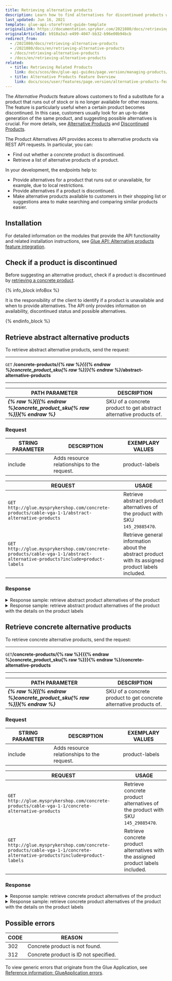 ```yaml
---
title: Retrieving alternative products
description: Learn how to find alternatives for discontinued products with Glue API.
last_updated: Jun 16, 2021
template: glue-api-storefront-guide-template
originalLink: https://documentation.spryker.com/2021080/docs/retrieving-alternative-products
originalArticleId: b910a3a3-e499-4047-bb32-b96e00b94bcb
redirect_from:
  - /2021080/docs/retrieving-alternative-products
  - /2021080/docs/en/retrieving-alternative-products
  - /docs/retrieving-alternative-products
  - /docs/en/retrieving-alternative-products
related:
  - title: Retrieving Related Products
    link: docs/scos/dev/glue-api-guides/page.version/managing-products/retrieving-related-products.html
  - title: Alternative Products Feature Overview
    link: docs/scos/user/features/page.version/alternative-products-feature-overview.html
---
```


The _Alternative Products_ feature allows customers to find a substitute for a product that runs out of stock or is no longer available for other reasons. The feature is particularly useful when a certain product becomes discontinued. In this case, customers usually look for an up-to-date generation of the same product, and suggesting possible alternatives is crucial. For more details, see [Alternative Products](/docs/scos/user/features/{{page.version}}/alternative-products-feature-overview.html) and [Discontinued Products](/docs/scos/user/features/{{page.version}}/product-feature-overview/discontinued-products-overview.html).

The Product Alternatives API provides access to alternative products via REST API requests. In particular, you can:
* Find out whether a concrete product is discontinued.
* Retrieve a list of alternative products of a product.

In your development, the endpoints help to:
* Provide alternatives for a product that runs out or unavailable, for example, due to local restrictions.
* Provide alternatives if a product is discontinued.
* Make alternative products available to customers in their shopping list or suggestions area to make searching and comparing similar products easier.


## Installation

For detailed information on the modules that provide the API functionality and related installation instructions, see [Glue API: Alternative products feature integration](/docs/scos/dev/feature-integration-guides/{{page.version}}/glue-api/glue-api-alternative-products-feature-integration.html).


## Check if a product is discontinued

Before suggesting an alternative product, check if a product is discontinued by [retrieving a concrete product](/docs/scos/dev/glue-api-guides/{{page.version}}/managing-products/concrete-products/retrieving-concrete-products.html#retrieve-a-concrete-product).

{% info_block infoBox %}

It is the responsibility of the client to identify if a product is unavailable and when to provide alternatives. The API only provides information on availability, discontinued status and possible alternatives.

{% endinfo_block %}

## Retrieve abstract alternative products

To retrieve abstract alternative products, send the request:

---
`GET` **/concrete-products/*{% raw %}{{{% endraw %}concrete_product_sku{% raw %}}}{% endraw %}*/abstract-alternative-products**

---

| PATH PARAMETER | DESCRIPTION |
| --- | --- |
| ***{% raw %}{{{% endraw %}concrete_product_sku{% raw %}}}{% endraw %}*** | SKU of a concrete product to get abstract alternative products of. |


### Request

| STRING PARAMETER | DESCRIPTION | EXEMPLARY VALUES |
| --- | --- | --- |
| include | Adds resource relationships to the request. | product-labels |


| REQUEST | USAGE |
| --- | --- |
| `GET http://glue.mysprykershop.com/concrete-products/cable-vga-1-1/abstract-alternative-products` | Retrieve abstract product alternatives of the product with SKU `145_29885470`. |
| `GET http://glue.mysprykershop.com/concrete-products/cable-vga-1-1/abstract-alternative-products?include=product-labels` | Retrieve general information about the abstract product with its assigned product labels included. |

### Response

<details>
<summary markdown='span'>Response sample: retrieve abstract product alternatives of the product</summary>

```json
{
    "data": [
        {
            "type": "abstract-products",
            "id": "cable-hdmi-1",
            "attributes": {
                "sku": "cable-hdmi-1",
                "averageRating": null,
                "reviewCount": 0,
                "name": "HDMI cable",
                "description": "Enjoy clear, crisp, immediate connectivity with the High-Speed HDMI Cable. This quality High-Definition Multimedia Interface (HDMI) cable allows you to connect a wide variety of devices in the realms of home entertainment, computing, gaming, and more to your HDTV, projector, or monitor. Perfect for those that interact with multiple platforms and devices, you can rely on strong performance and playback delivery when it comes to your digital experience.",
                "attributes": [],
                "superAttributesDefinition": [],
                "superAttributes": {
                    "packaging_unit": [
                        "As long as you want",
                        "Ring"
                    ]
                },
                "attributeMap": {
                    "product_concrete_ids": [
                        "cable-hdmi-1-1",
                        "cable-hdmi-1-2"
                    ],
                    "super_attributes": {
                        "packaging_unit": [
                            "As long as you want",
                            "Ring"
                        ]
                    },
                    "attribute_variants": {
                        "packaging_unit:As long as you want": {
                            "id_product_concrete": "cable-hdmi-1-2"
                        },
                        "packaging_unit:Ring": {
                            "id_product_concrete": "cable-hdmi-1-1"
                        }
                    }
                },
                "metaTitle": "",
                "metaKeywords": "",
                "metaDescription": "",
                "attributeNames": {
                    "packaging_unit": "Packaging unit"
                },
                "url": "/en/hdmi-cable-1"
            },
            "links": {
                "self": "http://glue.mysprykershop.com/abstract-products/cable-hdmi-1"
            }
        }
    ],
    "links": {
        "self": "http://glue.mysprykershop.com/concrete-products/cable-vga-1-1/abstract-alternative-products"
    }
}
```
</details>


<details>
<summary markdown='span'>Response sample: retrieve abstract product alternatives of the product with the details on the product labels</summary>

```json
{
    "data": [
        {
            "type": "abstract-products",
            "id": "cable-hdmi-1",
            "attributes": {
                "sku": "cable-hdmi-1",
                "averageRating": null,
                "reviewCount": 0,
                "name": "HDMI cable",
                "description": "Enjoy clear, crisp, immediate connectivity with the High-Speed HDMI Cable. This quality High-Definition Multimedia Interface (HDMI) cable allows you to connect a wide variety of devices in the realms of home entertainment, computing, gaming, and more to your HDTV, projector, or monitor. Perfect for those that interact with multiple platforms and devices, you can rely on strong performance and playback delivery when it comes to your digital experience.",
                "attributes": [],
                "superAttributesDefinition": [],
                "superAttributes": {
                    "packaging_unit": [
                        "As long as you want",
                        "Ring"
                    ]
                },
                "attributeMap": {
                    "product_concrete_ids": [
                        "cable-hdmi-1-1",
                        "cable-hdmi-1-2"
                    ],
                    "super_attributes": {
                        "packaging_unit": [
                            "As long as you want",
                            "Ring"
                        ]
                    },
                    "attribute_variants": {
                        "packaging_unit:As long as you want": {
                            "id_product_concrete": "cable-hdmi-1-2"
                        },
                        "packaging_unit:Ring": {
                            "id_product_concrete": "cable-hdmi-1-1"
                        }
                    }
                },
                "metaTitle": "",
                "metaKeywords": "",
                "metaDescription": "",
                "attributeNames": {
                    "packaging_unit": "Packaging unit"
                },
                "url": "/en/hdmi-cable-1"
            },
            "links": {
                "self": "http://glue.mysprykershop.com/abstract-products/cable-hdmi-1"
            },
            "relationships": {
                "product-labels": {
                    "data": [
                        {
                            "type": "product-labels",
                            "id": "3"
                        }
                    ]
                }
            }
        }
    ],
    "links": {
        "self": "http://glue.mysprykershop.com/concrete-products/cable-vga-1-1/abstract-alternative-products?include=product-labels"
    },
    "included": [
        {
            "type": "product-labels",
            "id": "3",
            "attributes": {
                "name": "New product",
                "isExclusive": false,
                "position": 1,
                "frontEndReference": null
            },
            "links": {
                "self": "http://glue.mysprykershop.com/product-labels/3"
            }
        }
    ]
}
```
</details>


## Retrieve concrete alternative products

To retrieve concrete alternative products, send the request:

---
`GET`**/concrete-products/{% raw %}{{{% endraw %}concrete_product_sku{% raw %}}}{% endraw %}/concrete-alternative-products**

---

| PATH PARAMETER | DESCRIPTION |
| --- | --- |
| ***{% raw %}{{{% endraw %}concrete_product_sku{% raw %}}}{% endraw %}*** | SKU of a concrete product to get concrete alternative products of. |

### Request

| STRING PARAMETER | DESCRIPTION | EXEMPLARY VALUES |
| --- | --- | --- |
| include | Adds resource relationships to the request. | product-labels |


| REQUEST | USAGE |
| --- | --- |
| `GET http://glue.mysprykershop.com/concrete-products/cable-vga-1-1/concrete-alternative-products` | Retrieve concrete product alternatives of the product with SKU `145_29885470`. |
| `GET http://glue.mysprykershop.com/concrete-products/cable-vga-1-1/concrete-alternative-products?include=product-labels` | Retrieve concrete product alternatives with the assigned product labels included. |

### Response

<details>
<summary markdown='span'>Response sample: retrieve concrete product alternatives of the product</summary>

```json
{
    "data": [
        {
            "type": "concrete-products",
            "id": "cable-hdmi-1-2",
            "attributes": {
                "sku": "cable-hdmi-1-2",
                "isDiscontinued": false,
                "discontinuedNote": null,
                "averageRating": null,
                "reviewCount": 0,
                "name": "HDMI cable as long as you want",
                "description": "Enjoy clear, crisp, immediate connectivity with the High-Speed HDMI Cable. This quality High-Definition Multimedia Interface (HDMI) cable allows you to connect a wide variety of devices in the realms of home entertainment, computing, gaming, and more to your HDTV, projector, or monitor. Perfect for those that interact with multiple platforms and devices, you can rely on strong performance and playback delivery when it comes to your digital experience.",
                "attributes": {
                    "packaging_unit": "As long as you want"
                },
                "superAttributesDefinition": [
                    "packaging_unit"
                ],
                "metaTitle": "",
                "metaKeywords": "",
                "metaDescription": "",
                "attributeNames": {
                    "packaging_unit": "Packaging unit"
                }
            },
            "links": {
                "self": "http://glue.mysprykershop.com/concrete-products/cable-hdmi-1-2"
            }
        }
    ],
    "links": {
        "self": "http://glue.mysprykershop.com/concrete-products/cable-vga-1-1/concrete-alternative-products"
    }
}
```
</details>


<details>
<summary markdown='span'>Response sample: retrieve concrete product alternatives of the product with the details on the product labels</summary>

```json
{
    "data": [
        {
            "type": "concrete-products",
            "id": "cable-hdmi-1-2",
            "attributes": {
                "sku": "cable-hdmi-1-2",
                "isDiscontinued": false,
                "discontinuedNote": null,
                "averageRating": null,
                "reviewCount": 0,
                "name": "HDMI cable as long as you want",
                "description": "Enjoy clear, crisp, immediate connectivity with the High-Speed HDMI Cable. This quality High-Definition Multimedia Interface (HDMI) cable allows you to connect a wide variety of devices in the realms of home entertainment, computing, gaming, and more to your HDTV, projector, or monitor. Perfect for those that interact with multiple platforms and devices, you can rely on strong performance and playback delivery when it comes to your digital experience.",
                "attributes": {
                    "packaging_unit": "As long as you want"
                },
                "superAttributesDefinition": [
                    "packaging_unit"
                ],
                "metaTitle": "",
                "metaKeywords": "",
                "metaDescription": "",
                "attributeNames": {
                    "packaging_unit": "Packaging unit"
                }
            },
            "links": {
                "self": "http://glue.mysprykershop.com/concrete-products/cable-hdmi-1-2"
            },
            "relationships": {
                "product-labels": {
                    "data": [
                        {
                            "type": "product-labels",
                            "id": "3"
                        }
                    ]
                }
            }
        }
    ],
    "links": {
        "self": "http://glue.mysprykershop.com/concrete-products/cable-vga-1-1/concrete-alternative-products?include=product-labels"
    },
    "included": [
        {
            "type": "product-labels",
            "id": "3",
            "attributes": {
                "name": "New product",
                "isExclusive": false,
                "position": 1,
                "frontEndReference": null
            },
            "links": {
                "self": "http://glue.mysprykershop.com/product-labels/3"
            }
        }
    ]
}
```
</details>


## Possible errors

| CODE | REASON |
| --- | --- |
| 302 | Concrete product is not found. |
| 312 | Concrete product is ID not specified. |


To view generic errors that originate from the Glue Application, see [Reference information: GlueApplication errors](/docs/scos/dev/glue-api-guides/{{page.version}}/reference-information-glueapplication-errors.html).
